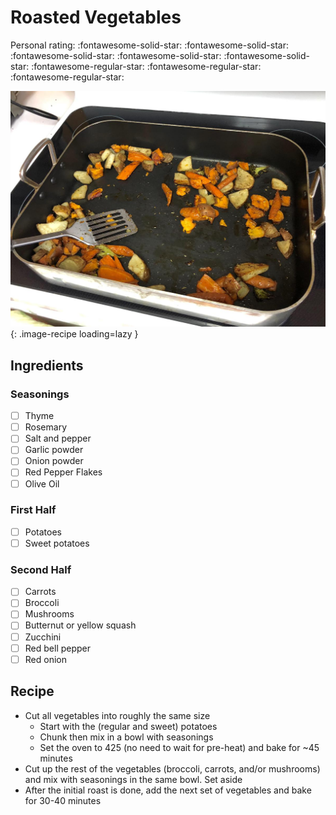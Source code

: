 <!-- Needs Manual Review -->

<!-- Do not modify sections with "AUTO-*". They are updated by make.py -->

# Roasted Vegetables

<!-- rating=2; (User can specify rating on scale of 1-5) -->
<!-- AUTO-UserRating -->
Personal rating: :fontawesome-solid-star: :fontawesome-solid-star: :fontawesome-solid-star: :fontawesome-solid-star: :fontawesome-solid-star: :fontawesome-regular-star: :fontawesome-regular-star: :fontawesome-regular-star:
<!-- /AUTO-UserRating -->

<!-- name_image=roasted_vegetables.jpg; (User can specify image name) -->
<!-- AUTO-Image -->
![roasted_vegetables.jpg](./roasted_vegetables.jpg){: .image-recipe loading=lazy }
<!-- /AUTO-Image -->

## Ingredients

### Seasonings

* [ ] Thyme
* [ ] Rosemary
* [ ] Salt and pepper
* [ ] Garlic powder
* [ ] Onion powder
* [ ] Red Pepper Flakes
* [ ] Olive Oil

### First Half

* [ ] Potatoes
* [ ] Sweet potatoes

### Second Half

* [ ] Carrots
* [ ] Broccoli
* [ ] Mushrooms
* [ ] Butternut or yellow squash
* [ ] Zucchini
* [ ] Red bell pepper
* [ ] Red onion

## Recipe

* Cut all vegetables into roughly the same size
    * Start with the (regular and sweet) potatoes
    * Chunk then mix in a bowl with seasonings
    * Set the oven to 425 (no need to wait for pre-heat) and bake for ~45 minutes
* Cut up the rest of the vegetables (broccoli, carrots, and/or mushrooms) and mix with seasonings in the same bowl. Set aside
* After the initial roast is done, add the next set of vegetables and bake for 30-40 minutes
